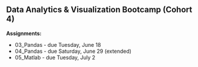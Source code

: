 Data Analytics & Visualization Bootcamp (Cohort 4)
-
<strong>Assignments:</strong>
<ul>
<li>03_Pandas - due Tuesday, June 18</li>
<li>04_Pandas - due Saturday, June 29 (extended)</li>
<li>05_Matlab - due Tuesday, July 2</li>
</ul>
